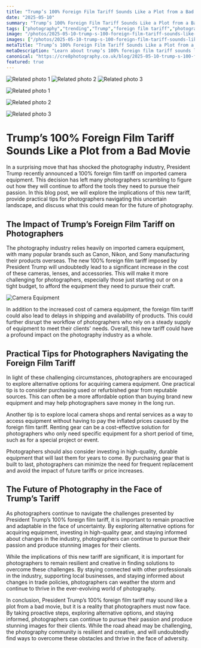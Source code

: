 ```yaml
---
title: "Trump’s 100% Foreign Film Tariff Sounds Like a Plot from a Bad Movie"
date: "2025-05-10"
summary: "Trump’s 100% Foreign Film Tariff Sounds Like a Plot from a Bad Movie - A trending topic in photography."
tags: ["photography","trending","Trump","foreign film tariff","photography industry","camera equipment","photographers","imported equipment","trade policies","local businesses","alternative options"]
image: "/photos/2025-05-10-trump-s-100-foreign-film-tariff-sounds-like-a-plot-from-a-bad-movie-1.jpg"
images: ["/photos/2025-05-10-trump-s-100-foreign-film-tariff-sounds-like-a-plot-from-a-bad-movie-1.jpg","/photos/2025-05-10-trump-s-100-foreign-film-tariff-sounds-like-a-plot-from-a-bad-movie-2.jpg","/photos/2025-05-10-trump-s-100-foreign-film-tariff-sounds-like-a-plot-from-a-bad-movie-3.jpg"]
metaTitle: "Trump’s 100% Foreign Film Tariff Sounds Like a Plot from a Bad Movie | cre8 Photography"
metaDescription: "Learn about trump’s 100% foreign film tariff sounds like a plot from a bad movie in photography with practical tips and insights."
canonical: "https://cre8photography.co.uk/blog/2025-05-10-trump-s-100-foreign-film-tariff-sounds-like-a-plot-from-a-bad-movie"
featured: true
---
```


<!-- Gallery as HTML -->

<div class="grid grid-cols-1 sm:grid-cols-2 md:grid-cols-3 gap-4">
  <img src="/photos/2025-05-10-trump-s-100-foreign-film-tariff-sounds-like-a-plot-from-a-bad-movie-1.jpg" alt="Related photo 1" class="w-full rounded-lg" />
<img src="/photos/2025-05-10-trump-s-100-foreign-film-tariff-sounds-like-a-plot-from-a-bad-movie-2.jpg" alt="Related photo 2" class="w-full rounded-lg" />
<img src="/photos/2025-05-10-trump-s-100-foreign-film-tariff-sounds-like-a-plot-from-a-bad-movie-3.jpg" alt="Related photo 3" class="w-full rounded-lg" />
</div>


<!-- Gallery as Markdown -->
![Related photo 1](/photos/2025-05-10-trump-s-100-foreign-film-tariff-sounds-like-a-plot-from-a-bad-movie-1.jpg)


![Related photo 2](/photos/2025-05-10-trump-s-100-foreign-film-tariff-sounds-like-a-plot-from-a-bad-movie-2.jpg)


![Related photo 3](/photos/2025-05-10-trump-s-100-foreign-film-tariff-sounds-like-a-plot-from-a-bad-movie-3.jpg)



# Trump’s 100% Foreign Film Tariff Sounds Like a Plot from a Bad Movie

In a surprising move that has shocked the photography industry, President Trump recently announced a 100% foreign film tariff on imported camera equipment. This decision has left many photographers scrambling to figure out how they will continue to afford the tools they need to pursue their passion. In this blog post, we will explore the implications of this new tariff, provide practical tips for photographers navigating this uncertain landscape, and discuss what this could mean for the future of photography.

## The Impact of Trump’s Foreign Film Tariff on Photographers

The photography industry relies heavily on imported camera equipment, with many popular brands such as Canon, Nikon, and Sony manufacturing their products overseas. The new 100% foreign film tariff imposed by President Trump will undoubtedly lead to a significant increase in the cost of these cameras, lenses, and accessories. This will make it more challenging for photographers, especially those just starting out or on a tight budget, to afford the equipment they need to pursue their craft.

![Camera Equipment](/path/to/image)

In addition to the increased cost of camera equipment, the foreign film tariff could also lead to delays in shipping and availability of products. This could further disrupt the workflow of photographers who rely on a steady supply of equipment to meet their clients' needs. Overall, this new tariff could have a profound impact on the photography industry as a whole.

## Practical Tips for Photographers Navigating the Foreign Film Tariff

In light of these challenging circumstances, photographers are encouraged to explore alternative options for acquiring camera equipment. One practical tip is to consider purchasing used or refurbished gear from reputable sources. This can often be a more affordable option than buying brand new equipment and may help photographers save money in the long run.

Another tip is to explore local camera shops and rental services as a way to access equipment without having to pay the inflated prices caused by the foreign film tariff. Renting gear can be a cost-effective solution for photographers who only need specific equipment for a short period of time, such as for a special project or event.

Photographers should also consider investing in high-quality, durable equipment that will last them for years to come. By purchasing gear that is built to last, photographers can minimize the need for frequent replacement and avoid the impact of future tariffs or price increases.

## The Future of Photography in the Face of Trump’s Tariff

As photographers continue to navigate the challenges presented by President Trump’s 100% foreign film tariff, it is important to remain proactive and adaptable in the face of uncertainty. By exploring alternative options for acquiring equipment, investing in high-quality gear, and staying informed about changes in the industry, photographers can continue to pursue their passion and produce stunning images for their clients.

While the implications of this new tariff are significant, it is important for photographers to remain resilient and creative in finding solutions to overcome these challenges. By staying connected with other professionals in the industry, supporting local businesses, and staying informed about changes in trade policies, photographers can weather the storm and continue to thrive in the ever-evolving world of photography.

In conclusion, President Trump’s 100% foreign film tariff may sound like a plot from a bad movie, but it is a reality that photographers must now face. By taking proactive steps, exploring alternative options, and staying informed, photographers can continue to pursue their passion and produce stunning images for their clients. While the road ahead may be challenging, the photography community is resilient and creative, and will undoubtedly find ways to overcome these obstacles and thrive in the face of adversity.

